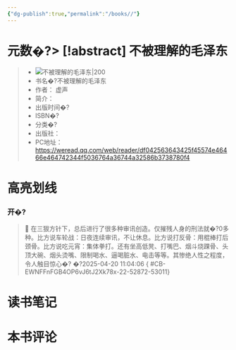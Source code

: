 ```yaml
---
{"dg-publish":true,"permalink":"/books//"}
---
```


# 元数�?> [!abstract] 不被理解的毛泽东
> - ![ 不被理解的毛泽东|200](https://res.weread.qq.com/wrepub/CB_CAq2Ns2LIAWy6rs6sxC4b1tK_parsecover)
> - 书名�?不被理解的毛泽东
> - 作者： 虚声
> - 简介： 
> - 出版时间�?
> - ISBN�?
> - 分类�?
> - 出版社： 
> - PC地址：https://weread.qq.com/web/reader/df042563643425f45574e46466e464742344f5036764a36744a32586b3738780f4

# 高亮划线

### 开�?
> 📌 在三狠方针下，总后进行了很多种审讯创造。仅摧残人身的刑法就�?0多种。比方说车轮战：日夜连续审讯，不让休息。比方说打反骨：用棍棒打后颈骨。比方说吃元宵：集体拳打。还有坐高低凳、打嘴巴、烟斗烧踝骨、头顶大碗、烟头烫嘴、限制喝水、逼喝脏水、电击等等。其惨绝人性之程度，令人触目惊心�?
> �?2025-04-20 11:04:06
{ #CB-EWNFFnFGB4OP6vJ6tJ2Xk78x-22-52872-53011}


# 读书笔记

# 本书评论


